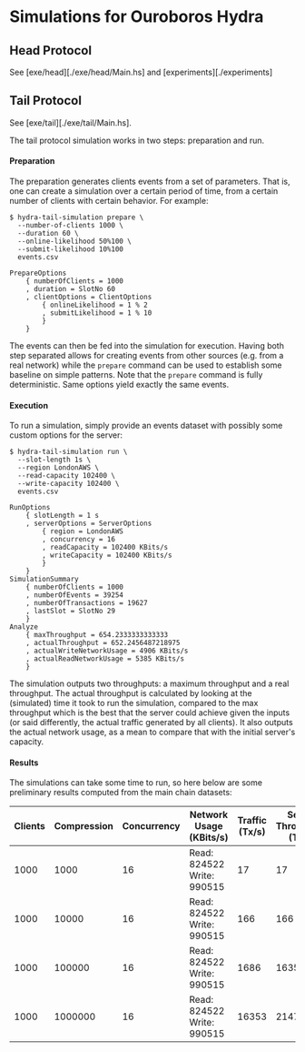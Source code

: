 # Simulations for Ouroboros Hydra

## Head Protocol

See [exe/head][./exe/head/Main.hs] and [experiments][./experiments]

## Tail Protocol

See [exe/tail][./exe/tail/Main.hs]. 

The tail protocol simulation works in two steps: preparation and run. 

#### Preparation

The preparation generates clients events from a set of parameters. That is, one can create a simulation over a certain period of time, from a certain number of clients with certain behavior. For example:

```console
$ hydra-tail-simulation prepare \
  --number-of-clients 1000 \
  --duration 60 \
  --online-likelihood 50%100 \
  --submit-likelihood 10%100 
  events.csv

PrepareOptions
    { numberOfClients = 1000
    , duration = SlotNo 60
    , clientOptions = ClientOptions
        { onlineLikelihood = 1 % 2
        , submitLikelihood = 1 % 10
        }
    }
```

The events can then be fed into the simulation for execution. Having both step separated allows for creating events from other sources (e.g. from a real network) while the `prepare` command can be used to establish some baseline on simple patterns. Note that the `prepare` command is fully deterministic. Same options yield exactly the same events. 

#### Execution

To run a simulation, simply provide an events dataset with possibly some custom options for the server:

```console
$ hydra-tail-simulation run \
  --slot-length 1s \
  --region LondonAWS \
  --read-capacity 102400 \
  --write-capacity 102400 \
  events.csv

RunOptions
    { slotLength = 1 s
    , serverOptions = ServerOptions
        { region = LondonAWS
        , concurrency = 16
        , readCapacity = 102400 KBits/s
        , writeCapacity = 102400 KBits/s
        }
    }
SimulationSummary
    { numberOfClients = 1000
    , numberOfEvents = 39254
    , numberOfTransactions = 19627
    , lastSlot = SlotNo 29
    }
Analyze
    { maxThroughput = 654.2333333333333
    , actualThroughput = 652.2456487218975
    , actualWriteNetworkUsage = 4906 KBits/s
    , actualReadNetworkUsage = 5385 KBits/s
    }
```

The simulation outputs two throughputs: a maximum throughput and a real throughput. The actual throughput is calculated by looking at the (simulated) time it took to run the simulation, compared to the max throughput which is the best that the server could achieve given the inputs (or said differently, the actual traffic generated by all clients). It also outputs the actual network usage, as a mean to compare that with the initial server's capacity. 

#### Results

The simulations can take some time to run, so here below are some preliminary results computed from the main chain datasets:

| Clients | Compression | Concurrency | Network Usage (KBits/s)          | Traffic (Tx/s) | Server Throughput (Tx/s) |
| ---     | ---         | ---         | ---                              | ---            | ---                      |
| 1000    | 1000        | 16          | Read: 824522 <br/> Write: 990515 | 17             | 17                       |
| 1000    | 10000       | 16          | Read: 824522 <br/> Write: 990515 | 166            | 166                      |
| 1000    | 100000      | 16          | Read: 824522 <br/> Write: 990515 | 1686           | 1635                     |
| 1000    | 1000000     | 16          | Read: 824522 <br/> Write: 990515 | 16353          | 2147                     |
